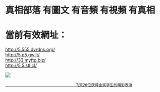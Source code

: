 # 真相部落 有圖文 有音頻 有視頻 有真相<br>
# 當前有效網址：<br>
http://5.555.dvrdns.org/<br>
http://5.p5.gw.lt/<br>
http://33.myftp.biz/<br>
http://5.5.stl.cl/<br>

<a href="http://5.p5.gw.lt" target="_blank"><img src="http://5.p5.gw.lt/pic/2016/11/p7829911a215010452.jpg">

                                   飞天20位获得金奖学生的精彩表演
</a>

